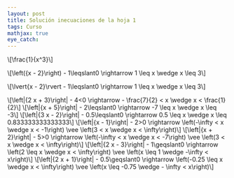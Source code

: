 ```yaml
---
layout: post
title: Solución inecuaciones de la hoja 1
tags: Curso
mathjax: true
eye_catch: 
---
```


\\[\frac{1}{x^3}\\]


\\[\left({x - 2}\right) - 1\leqslant0 \rightarrow  1 \leq x \wedge x \leq 3\\]

\\[\lvert{x - 2}\rvert - 1\leqslant0 \rightarrow  1 \leq x \wedge x \leq 3\\]

\\[\left|{2 x + 3}\right| - 4<0 \rightarrow  - \frac{7}{2} < x \wedge x < \frac{1}{2}\\]
\\[\left|{x + 5}\right| - 2\leqslant0 \rightarrow  -7 \leq x \wedge x \leq -3\\]
\\[\left|{3 x - 2}\right| - 0.5\leqslant0 \rightarrow  0.5 \leq x \wedge x \leq 0.833333333333333\\]
\\[\left|{x - 1}\right| - 2>0 \rightarrow  \left(-\infty < x \wedge x < -1\right) \vee \left(3 < x \wedge x < \infty\right)\\]
\\[\left|{x + 2}\right| - 5>0 \rightarrow  \left(-\infty < x \wedge x < -7\right) \vee \left(3 < x \wedge x < \infty\right)\\]
\\[\left|{2 x - 3}\right| - 1\geqslant0 \rightarrow  \left(2 \leq x \wedge x < \infty\right) \vee \left(x \leq 1 \wedge -\infty < x\right)\\]
\\[\left|{2 x + 1}\right| - 0.5\geqslant0 \rightarrow  \left(-0.25 \leq x \wedge x < \infty\right) \vee \left(x \leq -0.75 \wedge - \infty < x\right)\\]

